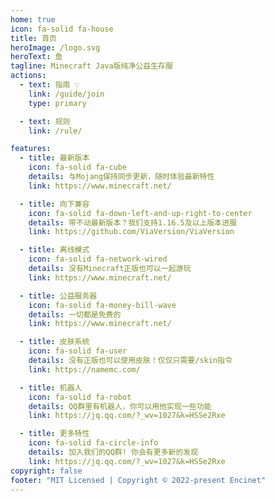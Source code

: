 ```yaml
---
home: true
icon: fa-solid fa-house
title: 首页
heroImage: /logo.svg
heroText: 鱼
tagline: Minecraft Java版纯净公益生存服
actions:
  - text: 指南 💡
    link: /guide/join
    type: primary

  - text: 规则
    link: /rule/

features:
  - title: 最新版本
    icon: fa-solid fa-cube
    details: 与Mojang保持同步更新，随时体验最新特性
    link: https://www.minecraft.net/

  - title: 向下兼容
    icon: fa-solid fa-down-left-and-up-right-to-center
    details: 带不动最新版本？我们支持1.16.5及以上版本进服
    link: https://github.com/ViaVersion/ViaVersion

  - title: 离线模式
    icon: fa-solid fa-network-wired
    details: 没有Minecraft正版也可以一起游玩
    link: https://www.minecraft.net/

  - title: 公益服务器
    icon: fa-solid fa-money-bill-wave
    details: 一切都是免费的
    link: https://www.minecraft.net/

  - title: 皮肤系统
    icon: fa-solid fa-user
    details: 没有正版也可以使用皮肤！仅仅只需要/skin指令
    link: https://namemc.com/

  - title: 机器人
    icon: fa-solid fa-robot
    details: QQ群里有机器人，你可以用他实现一些功能
    link: https://jq.qq.com/?_wv=1027&k=HSSe2Rxe

  - title: 更多特性
    icon: fa-solid fa-circle-info
    details: 加入我们的QQ群! 你会有更多新的发现
    link: https://jq.qq.com/?_wv=1027&k=HSSe2Rxe
copyright: false
footer: "MIT Licensed | Copyright © 2022-present Encinet"
---
```

